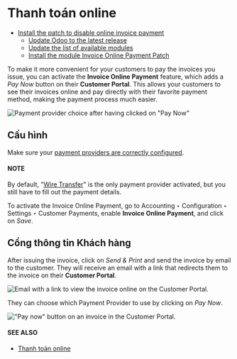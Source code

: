 # Thanh toán online

* [Install the patch to disable online invoice payment](online/install_portal_patch.md)
  * [Update Odoo to the latest release](online/install_portal_patch.md#update-odoo-to-the-latest-release)
  * [Update the list of available modules](online/install_portal_patch.md#update-the-list-of-available-modules)
  * [Install the module Invoice Online Payment Patch](online/install_portal_patch.md#install-the-module-invoice-online-payment-patch)

To make it more convenient for your customers to pay the invoices you issue, you can activate the
**Invoice Online Payment** feature, which adds a *Pay Now* button on their **Customer Portal**. This
allows your customers to see their invoices online and pay directly with their favorite payment
method, making the payment process much easier.

![Payment provider choice after having clicked on "Pay Now"](../../../../.gitbook/assets/online-payment-providers.png)

## Cấu hình

Make sure your [payment providers are correctly configured](../../payment_providers.md).

#### NOTE
By default, "[Wire Transfer](../../payment_providers/wire_transfer.md)" is the
only payment provider activated, but you still have to fill out the payment details.

To activate the Invoice Online Payment, go to Accounting ‣ Configuration ‣
Settings ‣ Customer Payments, enable **Invoice Online Payment**, and click on *Save*.

## Cổng thông tin Khách hàng

After issuing the invoice, click on *Send & Print* and send the invoice by email to the customer.
They will receive an email with a link that redirects them to the invoice on their **Customer
Portal**.

![Email with a link to view the invoice online on the Customer Portal.](../../../../.gitbook/assets/view-invoice.png)

They can choose which Payment Provider to use by clicking on *Pay Now*.

!["Pay now" button on an invoice in the Customer Portal.](../../../../.gitbook/assets/pay-now.png)

#### SEE ALSO
- [Thanh toán online](../../payment_providers.md)
